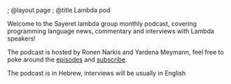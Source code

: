 ; @layout page
; @title Lambda pod

<div class="row">
  <div class="highlight-wrap span4">
    <p>
      Welcome to the Sayeret lambda group monthly podcast, covering programming language news, commentary and interviews with Lambda speakers!
    </p>
    
   <p>The podcast is hosted by Ronen Narkis and Yardena Meymann, feel free to poke around the <a href="{{BASE_PATH}}/archive.html">episodes</a> and <a href="http://feeds.feedburner.com/sayeret-pod">subscribe</a>.</p>
   <p> The podcast is in Hebrew, interviews will be usually in English </p>
  </div>
</div>

